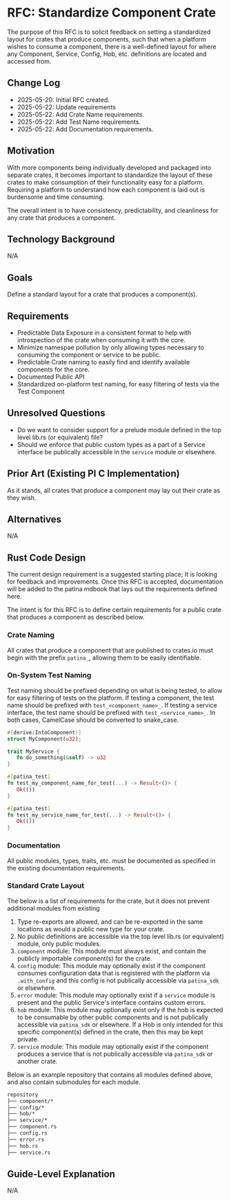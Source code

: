 # RFC: Standardize Component Crate

The purpose of this RFC is to solicit feedback on setting a standardized layout for crates that produce components,
such that when a platform wishes to consume a component, there is a well-defined layout for where any Component,
Service, Config, Hob, etc. definitions are located and accessed from.

## Change Log

- 2025-05-20: Initial RFC created.
- 2025-05-22: Update requirements
- 2025-05-22: Add Crate Name requirements.
- 2025-05-22: Add Test Name requirements.
- 2025-05-22: Add Documentation requirements.


## Motivation

With more components being individually developed and packaged into separate crates, it becomes important to
standardize the layout of these crates to make consumption of their functionality easy for a platform. Requiring a
platform to understand how each component is laid out is burdensome and time consuming.

The overall intent is to have consistency, predictability, and cleanliness for any crate that produces a component.

## Technology Background

N/A

## Goals

Define a standard layout for a crate that produces a component(s).

## Requirements

- Predictable Data Exposure in a consistent format to help with introspection of the crate when consuming it with the
  core.
- Minimize namespae pollution by only allowing types necessary to consuming the component or service to be public.
- Predictable Crate naming to easily find and identify available components for the core.
- Documented Public API
- Standardized on-platform test naming, for easy filtering of tests via the Test Component


## Unresolved Questions

- Do we want to consider support for a prelude module defined in the top level lib.rs (or equivalent) file?
- Should we enforce that public custom types as a part of a Service interface be publically accessible in the `service`
  module or elsewhere.

## Prior Art (Existing PI C Implementation)

As it stands, all crates that produce a component may lay out their crate as they wish.

## Alternatives

N/A

## Rust Code Design

The current design requirement is a suggested starting place; It is looking for feedback and improvements. Once this
RFC is accepted, documentation will be added to the patina mdbook that lays out the requirements defined here.

The intent is for this RFC is to define certain requirements for a public crate that produces a component as described
below.

### Crate Naming

All crates that produce a component that are published to crates.io must begin with the prefix `patina_`, allowing them
to be easily identifiable.

### On-System Test Naming

Test naming should be prefixed depending on what is being tested, to allow for easy filtering of tests on the platform.
If testing a component, the test name should be prefixed with `test_<component_name>_`. If testing a service interface, the
test name should be prefixed with `test_<service_name>_`. In both cases, CamelCase should be converted to snake_case.

```rust
#[derive(IntoComponent)]
struct MyComponent(u32);

trait MyService {
   fn do_something(&self) -> u32
}

#[patina_test]
fn test_my_component_name_for_test(...) -> Result<()> {
   Ok(())
}

#[patina_test]
fn test_my_service_name_for_test(...) -> Result<()> {
   Ok(())
}
```

### Documentation

All public modules, types, traits, etc. must be documented as specified in the existing documentation requirements.

### Standard Crate Layout

The below is a list of requirements for the crate, but it does not prevent additional modules from existing

1. Type re-exports are allowed, and can be re-exported in the same locations as would a public new type for your crate.
1. No public definitions are accessible via the top level lib.rs (or equivalent) module, only public modules.
2. `component` module: This module must always exist, and contain the publicly importable component(s) for the crate.
3. `config` module: This module may optionally exist if the component consumes configuration data that is registered
   with the platform via `.with_config` and this config is not publically accessible via `patina_sdk` or elsewhere.
4. `error` module: This module may optionally exist if a `service` module is present and the public Service's interface
   contains custom errors.
5. `hob` module: This module may optionally exist only if the hob is expected to be consumable by other public
   components and is not publically accessible via `patina_sdk` or elsewhere. If a Hob is only intended for this
   specific component(s) defined in the crate, then this may be kept private.
6. `service` module: This module may optionally exist if the component produces a service that is not publically
   accessible via `patina_sdk` or another crate.

Below is an example repository that contains all modules defined above, and also contain submodules for each module.

``` cmd
repository
├── component/*
├── config/*
├── hob/*
├── service/*
├── component.rs
├── config.rs
├── error.rs
├── hob.rs
├── service.rs
```

## Guide-Level Explanation

N/A
